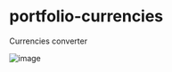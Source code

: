 # portfolio-currencies
Currencies converter

![image](https://github.com/aliceout/portfolio-currencies/assets/10231985/5e4a1c76-06ec-46bb-98f0-de65e6fc9e28)
